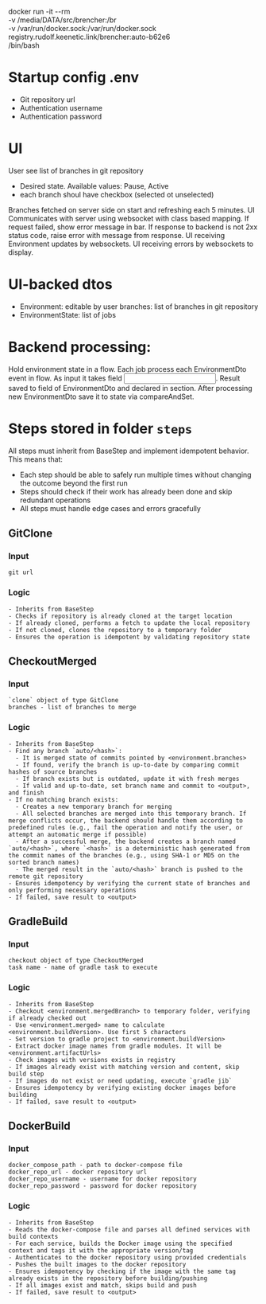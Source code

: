 docker run -it --rm \
-v /media/DATA/src/brencher:/br \
-v /var/run/docker.sock:/var/run/docker.sock \
registry.rudolf.keenetic.link/brencher:auto-b62e6 \
/bin/bash



# Startup config .env
- Git repository url
- Authentication username
- Authentication password

# UI
User see list of branches in git repository
- Desired state. Available values: Pause, Active
- each branch shoul have checkbox (selected ot unselected)

Branches fetched on server side on start and refreshing each 5 minutes.
UI Communicates with server using websocket with class based mapping.
If request failed, show error message in bar. If response to backend is not 2xx status code, raise error with message from response.
UI receiving Environment updates by websockets.
UI receiving errors by websockets to display.

# UI-backed dtos
- Environment: editable by user
    branches: list of branches in git repository
- EnvironmentState:
    list of jobs
# Backend processing:

Hold environment state in a flow.
Each job process each EnvironmentDto event in flow.
As input it takes field <input>.
Result saved to field of EnvironmentDto and declared in <output> section. 
After processing new EnvironmentDto save it to state via compareAndSet.

# Steps stored in folder `steps`

All steps must inherit from BaseStep and implement idempotent behavior. This means that:
- Each step should be able to safely run multiple times without changing the outcome beyond the first run
- Steps should check if their work has already been done and skip redundant operations
- All steps must handle edge cases and errors gracefully

## GitClone
### Input
    git url
### Logic
    - Inherits from BaseStep
    - Checks if repository is already cloned at the target location
    - If already cloned, performs a fetch to update the local repository
    - If not cloned, clones the repository to a temporary folder
    - Ensures the operation is idempotent by validating repository state

## CheckoutMerged
### Input
    `clone` object of type GitClone
    branches - list of branches to merge
### Logic    
    - Inherits from BaseStep
    - Find any branch `auto/<hash>`:
      - It is merged state of commits pointed by <environment.branches>
      - If found, verify the branch is up-to-date by comparing commit hashes of source branches
      - If branch exists but is outdated, update it with fresh merges
      - If valid and up-to-date, set branch name and commit to <output>, and finish
    - If no matching branch exists:
      - Creates a new temporary branch for merging
      - All selected branches are merged into this temporary branch. If merge conflicts occur, the backend should handle them according to predefined rules (e.g., fail the operation and notify the user, or attempt an automatic merge if possible)
      - After a successful merge, the backend creates a branch named `auto/<hash>`, where `<hash>` is a deterministic hash generated from the commit names of the branches (e.g., using SHA-1 or MD5 on the sorted branch names)
      - The merged result in the `auto/<hash>` branch is pushed to the remote git repository
    - Ensures idempotency by verifying the current state of branches and only performing necessary operations
    - If failed, save result to <output>

## GradleBuild
### Input
    checkout object of type CheckoutMerged
    task name - name of gradle task to execute
### Logic
    - Inherits from BaseStep
    - Checkout <environment.mergedBranch> to temporary folder, verifying if already checked out
    - Use <environment.merged> name to calculate <environment.buildVersion>. Use first 5 characters
    - Set version to gradle project to <environment.buildVersion>
    - Extract docker image names from gradle modules. It will be <environment.artifactUrls>
    - Check images with versions exists in registry
    - If images already exist with matching version and content, skip build step
    - If images do not exist or need updating, execute `gradle jib`
    - Ensures idempotency by verifying existing docker images before building
    - If failed, save result to <output>

## DockerBuild
### Input
    docker_compose_path - path to docker-compose file
    docker_repo_url - docker repository url
    docker_repo_username - username for docker repository
    docker_repo_password - password for docker repository
### Logic
    - Inherits from BaseStep
    - Reads the docker-compose file and parses all defined services with build contexts
    - For each service, builds the Docker image using the specified context and tags it with the appropriate version/tag
    - Authenticates to the docker repository using provided credentials
    - Pushes the built images to the docker repository
    - Ensures idempotency by checking if the image with the same tag already exists in the repository before building/pushing
    - If all images exist and match, skips build and push
    - If failed, save result to <output>
